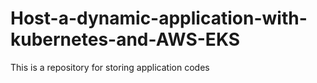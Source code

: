 # Host-a-dynamic-application-with-kubernetes-and-AWS-EKS
This is a repository for storing application codes

